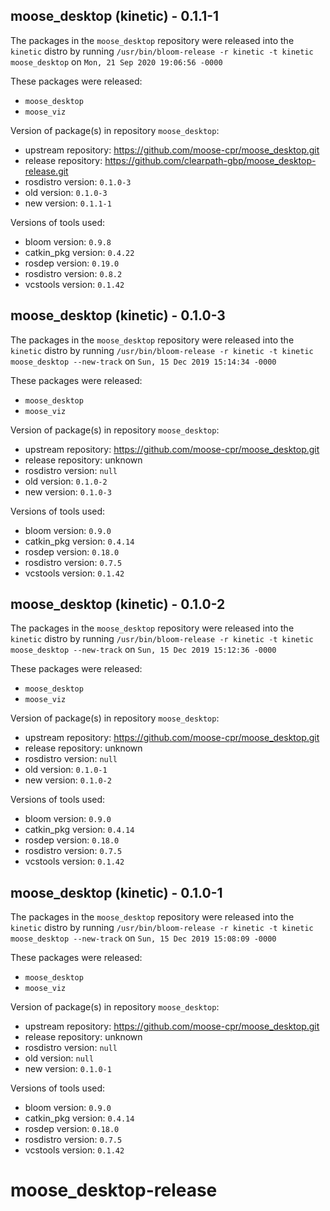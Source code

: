 ## moose_desktop (kinetic) - 0.1.1-1

The packages in the `moose_desktop` repository were released into the `kinetic` distro by running `/usr/bin/bloom-release -r kinetic -t kinetic moose_desktop` on `Mon, 21 Sep 2020 19:06:56 -0000`

These packages were released:
- `moose_desktop`
- `moose_viz`

Version of package(s) in repository `moose_desktop`:

- upstream repository: https://github.com/moose-cpr/moose_desktop.git
- release repository: https://github.com/clearpath-gbp/moose_desktop-release.git
- rosdistro version: `0.1.0-3`
- old version: `0.1.0-3`
- new version: `0.1.1-1`

Versions of tools used:

- bloom version: `0.9.8`
- catkin_pkg version: `0.4.22`
- rosdep version: `0.19.0`
- rosdistro version: `0.8.2`
- vcstools version: `0.1.42`


## moose_desktop (kinetic) - 0.1.0-3

The packages in the `moose_desktop` repository were released into the `kinetic` distro by running `/usr/bin/bloom-release -r kinetic -t kinetic moose_desktop --new-track` on `Sun, 15 Dec 2019 15:14:34 -0000`

These packages were released:
- `moose_desktop`
- `moose_viz`

Version of package(s) in repository `moose_desktop`:

- upstream repository: https://github.com/moose-cpr/moose_desktop.git
- release repository: unknown
- rosdistro version: `null`
- old version: `0.1.0-2`
- new version: `0.1.0-3`

Versions of tools used:

- bloom version: `0.9.0`
- catkin_pkg version: `0.4.14`
- rosdep version: `0.18.0`
- rosdistro version: `0.7.5`
- vcstools version: `0.1.42`


## moose_desktop (kinetic) - 0.1.0-2

The packages in the `moose_desktop` repository were released into the `kinetic` distro by running `/usr/bin/bloom-release -r kinetic -t kinetic moose_desktop --new-track` on `Sun, 15 Dec 2019 15:12:36 -0000`

These packages were released:
- `moose_desktop`
- `moose_viz`

Version of package(s) in repository `moose_desktop`:

- upstream repository: https://github.com/moose-cpr/moose_desktop.git
- release repository: unknown
- rosdistro version: `null`
- old version: `0.1.0-1`
- new version: `0.1.0-2`

Versions of tools used:

- bloom version: `0.9.0`
- catkin_pkg version: `0.4.14`
- rosdep version: `0.18.0`
- rosdistro version: `0.7.5`
- vcstools version: `0.1.42`


## moose_desktop (kinetic) - 0.1.0-1

The packages in the `moose_desktop` repository were released into the `kinetic` distro by running `/usr/bin/bloom-release -r kinetic -t kinetic moose_desktop --new-track` on `Sun, 15 Dec 2019 15:08:09 -0000`

These packages were released:
- `moose_desktop`
- `moose_viz`

Version of package(s) in repository `moose_desktop`:

- upstream repository: https://github.com/moose-cpr/moose_desktop.git
- release repository: unknown
- rosdistro version: `null`
- old version: `null`
- new version: `0.1.0-1`

Versions of tools used:

- bloom version: `0.9.0`
- catkin_pkg version: `0.4.14`
- rosdep version: `0.18.0`
- rosdistro version: `0.7.5`
- vcstools version: `0.1.42`


# moose_desktop-release